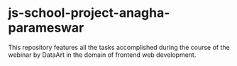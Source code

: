 # js-school-project-anagha-parameswar
This repository features all the tasks accomplished during the course of the webinar by DataArt in the domain of frontend web development.

